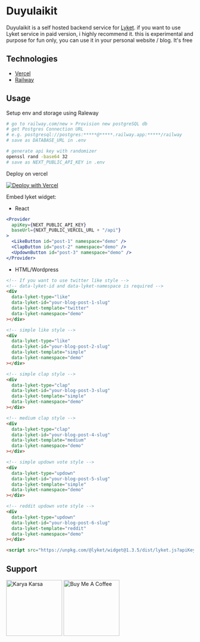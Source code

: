 # Duyulaikit

Duyulaikit is a self hosted backend service for [Lyket](https://lyket.dev/). if you want to use Lyket service in paid version, i highly recommend it. this is experimental and purpose for fun only, you can use it in your personal website / blog. It's free

## Technologies

- [Vercel](https://vercel.com)
- [Railway](https://railway.app/new)

## Usage

Setup env and storage using Raleway

```sh
# go to railway.com/new > Provision new postgreSQL db
# get Postgres Connection URL
# e.g. postgresql://postgres:*****@*****.railway.app:*****/railway
# save as DATABASE_URL in .env

# generate api key with randomizer
openssl rand -base64 32
# save as NEXT_PUBLIC_API_KEY in .env
```

Deploy on vercel

[![Deploy with Vercel](https://vercel.com/button)](https://vercel.com/new/clone?repository-url=https%3A%2F%2Fgithub.com%2Fsprabowo%2Fduyulaikit-service&env=NEXT_PUBLIC_API_KEY,DATABASE_URL&project-name=duyulaikit-service&repository-name=duyulaikit-service)

Embed lyket widget:

- React

```jsx
<Provider
  apiKey={NEXT_PUBLIC_API_KEY}
  baseUrl={NEXT_PUBLIC_VERCEL_URL + "/api"}
>
  <LikeButton id="post-1" namespace="demo" />
  <ClapButton id="post-2" namespace="demo" />
  <UpdownButton id="post-3" namespace="demo" />
</Provider>
```

- HTML/Wordpress

```html
<!-- If you want to use twitter like style -->
<!-- data-lyket-id and data-lyket-namespace is required -->
<div
  data-lyket-type="like"
  data-lyket-id="your-blog-post-1-slug"
  data-lyket-template="twitter"
  data-lyket-namespace="demo"
></div>

<!-- simple like style -->
<div
  data-lyket-type="like"
  data-lyket-id="your-blog-post-2-slug"
  data-lyket-template="simple"
  data-lyket-namespace="demo"
></div>

<!-- simple clap style -->
<div
  data-lyket-type="clap"
  data-lyket-id="your-blog-post-3-slug"
  data-lyket-template="simple"
  data-lyket-namespace="demo"
></div>

<!-- medium clap style -->
<div
  data-lyket-type="clap"
  data-lyket-id="your-blog-post-4-slug"
  data-lyket-template="medium"
  data-lyket-namespace="demo"
></div>

<!-- simple updown vote style -->
<div
  data-lyket-type="updown"
  data-lyket-id="your-blog-post-5-slug"
  data-lyket-template="simple"
  data-lyket-namespace="demo"
></div>

<!-- reddit updown vote style -->
<div
  data-lyket-type="updown"
  data-lyket-id="your-blog-post-6-slug"
  data-lyket-template="reddit"
  data-lyket-namespace="demo"
></div>

<script src="https://unpkg.com/@lyket/widget@1.3.5/dist/lyket.js?apiKey={NEXT_PUBLIC_API_KEY}&baseUrl={NEXT_PUBLIC_VERCEL_URL}/api"></script>
```

## Support

<a href="https://karyakarsa.com/sprabowo/tip" target="_blank"><img src="https://upload.karyakarsa.com/api/qrcode?url=sprabowo%2Ftip&size=200" alt="Karya Karsa" width="150px"></a> <a href="https://www.buymeacoffee.com/sprabowo" target="_blank"><img src="https://cdn.buymeacoffee.com/buttons/v2/default-yellow.png" alt="Buy Me A Coffee" width="150px" height="auto"></a>
